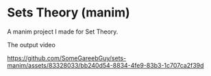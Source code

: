 # Sets Theory (manim)
A manim project I made for Set Theory.

The output video

https://github.com/SomeGareebGuy/sets-manim/assets/83328033/bb240d54-8834-4fe9-83b3-1c707ca2f39d

